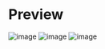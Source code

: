 <h1>Preview</h1>

![image](https://github.com/user-attachments/assets/c9ec2420-97ba-4523-92bc-ff8cd2562eb2)
![image](https://github.com/user-attachments/assets/f4a23b57-a271-4cca-8b31-eac3d325697b)
![image](https://github.com/user-attachments/assets/b9c87f14-3846-4ff2-bdae-5078e14b1a73)
